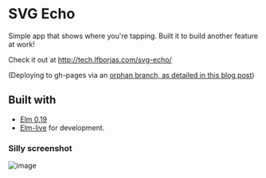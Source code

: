 # SVG Echo

Simple app that shows where you're tapping. Built it to build another feature at work!

Check it out at http://tech.lfborjas.com/svg-echo/

(Deploying to gh-pages via an [orphan branch, as detailed in this blog post](https://jasonneylon.wordpress.com/2015/11/08/quickly-create-github-io-pages-for-your-elm-projects/))

## Built with

* [Elm 0.19](https://elm-lang.org/docs)
* [Elm-live](https://github.com/wking-io/elm-live/tree/19b4c9012d6906ff61c54d77d35f94b86951c5ef) for development.

### Silly screenshot

![image](https://user-images.githubusercontent.com/82133/74773635-3ce1f200-5260-11ea-8cee-a0f39178708e.png)

